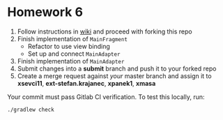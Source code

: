 # Homework 6

1. Follow instructions in [wiki](https://gitlab.fi.muni.cz/grp-pv256/wiki/wikis/home)
and proceed with forking this repo
2. Finish implementation of `MainFragment`
   * Refactor to use view binding
   * Set up and connect `MainAdapter`
3. Finish implementation of `MainAdapter`
4. Submit changes into a **submit** branch and push it to your forked repo
5. Create a merge request against _your_ master branch and assign it to **xsevci11**, **ext-stefan.krajanec**, **xpanek1**, **xmasa**

Your commit must pass Gitlab CI verification. To test this locally, run:
```
./gradlew check
```
